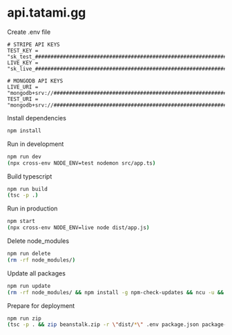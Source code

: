 # api.tatami.gg

Create .env file
```env
# STRIPE API KEYS
TEST_KEY = "sk_test_####################################################################"
LIVE_KEY = "sk_live_####################################################################"

# MONGODB API KEYS
LIVE_URI = "mongodb+srv://##############################################################"
TEST_URI = "mongodb+srv://##############################################################"
```

Install dependencies
```bash
npm install
```
Run in development
```bash
npm run dev
(npx cross-env NODE_ENV=test nodemon src/app.ts)
```

Build typescript
```bash
npm run build
(tsc -p .)
```

Run in production
```bash
npm start
(npx cross-env NODE_ENV=live node dist/app.js)
```

Delete node_modules
```bash
npm run delete
(rm -rf node_modules/)
```

Update all packages
```bash
npm run update
(rm -rf node_modules/ && npm install -g npm-check-updates && ncu -u && npm install)
```

Prepare for deployment
```bash
npm run zip
(tsc -p . && zip beanstalk.zip -r \"dist/*\" .env package.json package-lock.json .gitignore)
```
